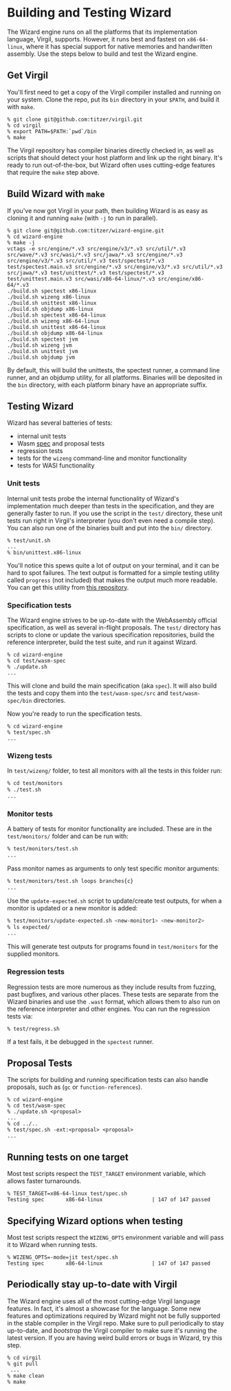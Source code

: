 # Building and Testing Wizard

The Wizard engine runs on all the platforms that its implementation language, Virgil, supports.
However, it runs best and fastest on `x86-64-linux`, where it has special support for native memories and handwritten assembly.
Use the steps below to build and test the Wizard engine.

## Get Virgil

You'll first need to get a copy of the Virgil compiler installed and running on your system.
Clone the repo, put its `bin` directory in your `$PATH`, and build it with `make`.

```
% git clone git@github.com:titzer/virgil.git
% cd virgil
% export PATH=$PATH:`pwd`/bin
% make
```

The Virgil repository has compiler binaries directly checked in, as well as scripts that should detect your host platform and link up the right binary.
It's ready to run out-of-the-box, but Wizard often uses cutting-edge features that require the `make` step above.

## Build Wizard with `make`

If you've now got Virgil in your path, then building Wizard is as easy as cloning it and running `make` (with `-j` to run in parallel).

```
% git clone git@github.com:titzer/wizard-engine.git
% cd wizard-engine
% make -j
vctags -e src/engine/*.v3 src/engine/v3/*.v3 src/util/*.v3 src/wave/*.v3 src/wasi/*.v3 src/jawa/*.v3 src/engine/*.v3 src/engine/v3/*.v3 src/util/*.v3 test/spectest/*.v3 test/spectest.main.v3 src/engine/*.v3 src/engine/v3/*.v3 src/util/*.v3 src/jawa/*.v3 test/unittest/*.v3 test/spectest/*.v3 test/unittest.main.v3 src/wasi/x86-64-linux/*.v3 src/engine/x86-64/*.v3
./build.sh spectest x86-linux
./build.sh wizeng x86-linux
./build.sh unittest x86-linux
./build.sh objdump x86-linux
./build.sh spectest x86-64-linux
./build.sh wizeng x86-64-linux
./build.sh unittest x86-64-linux
./build.sh objdump x86-64-linux
./build.sh spectest jvm
./build.sh wizeng jvm
./build.sh unittest jvm
./build.sh objdump jvm
```

By default, this will build the unittests, the spectest runner, a command line runner, and an objdump utility, for all platforms.
Binaries will be deposited in the `bin` directory, with each platform binary have an appropriate suffix.


## Testing Wizard

Wizard has several batteries of tests:

* internal unit tests
* Wasm [spec](http://github.com/WebAssembly/spec) and proposal tests
* regression tests
* tests for the `wizeng` command-line and monitor functionality
* tests for WASI functionality

### Unit tests
Internal unit tests probe the internal functionality of Wizard's implementation much deeper than tests in the specification, and they are generally faster to run.
If you use the script in the `test/` directory, these unit tests run right in Virgil's interpreter (you don't even need a compile step).
You can also run one of the binaries built and put into the `bin/` directory.

```
% test/unit.sh
...
% bin/unittest.x86-linux
```

You'll notice this spews quite a lot of output on your terminal, and it can be hard to spot failures.
The text output is formatted for a simple testing utility called `progress` (not included) that makes the output much more readable.
You can get this utility from [this repository](https://github.com/titzer/progress).

### Specification tests

The Wizard engine strives to be up-to-date with the WebAssembly official specification, as well as several in-flight proposals.
The `test/` directory has scripts to clone or update the various specification repositories, build the reference interpreter, build the test suite, and run it against Wizard.

```
% cd wizard-engine
% cd test/wasm-spec
% ./update.sh
...
```

This will clone and build the main specification (aka `spec`).
It will also build the tests and copy them into the `test/wasm-spec/src` and `test/wasm-spec/bin` directories.

Now you're ready to run the specification tests.

```
% cd wizard-engine
% test/spec.sh
...
```

### Wizeng tests
In `test/wizeng/` folder, to test all monitors with all the tests in this folder run:
```bash
% cd test/monitors
% ./test.sh 
...
```

### Monitor tests
A battery of tests for monitor functionality are included.
These are in the `test/monitors/` folder and can be run with:
```bash
% test/monitors/test.sh
...
```

Pass monitor names as arguments to only test specific monitor arguments:
```bash
% test/monitors/test.sh loops branches{c}
...
```
Use the `update-expected.sh` script to update/create test outputs, for when a monitor is updated or a new monitor is added:
```bash
% test/monitors/update-expected.sh <new-monitor1> <new-monitor2>
% ls expected/
...
```
This will generate test outputs for programs found in `test/monitors` for the supplied monitors.


### Regression tests
Regression tests are more numerous as they include results from fuzzing, past bugfixes, and various other places.
These tests are separate from the Wizard binaries and use the `.wast` format, which allows them to also run on the reference interpreter and other engines.
You can run the regression tests via:

```
% test/regress.sh
```

If a test fails, it be debugged in the `spectest` runner.


## Proposal Tests

The scripts for building and running specification tests can also handle proposals, such as (`gc` or `function-references`).

```
% cd wizard-engine
% cd test/wasm-spec
% ./update.sh <proposal>
...
% cd ../..
% test/spec.sh -ext:<proposal> <proposal>
...
```

## Running tests on one target

Most test scripts respect the `TEST_TARGET` environment variable, which allows faster turnarounds.

```
% TEST_TARGET=x86-64-linux test/spec.sh
Testing spec       x86-64-linux                | 147 of 147 passed                                                                         
```

## Specifying Wizard options when testing

Most test scripts respect the `WIZENG_OPTS` environment variable and will pass it to Wizard when running tests.

```
% WIZENG_OPTS=-mode=jit test/spec.sh
Testing spec       x86-64-linux                | 147 of 147 passed                                                                         
```

## Periodically stay up-to-date with Virgil

The Wizard engine uses all of the most cutting-edge Virgil language features.
In fact, it's almost a showcase for the language.
Some new features and optimizations required by Wizard might not be fully supported in the stable compiler in the Virgil repo.
Make sure to pull periodically to stay up-to-date, and *bootstrap* the Virgil compiler to make sure it's running the latest version.
If you are having weird build errors or bugs in Wizard, try this step.

```
% cd virgil
% git pull
 ...
% make clean
% make
```
